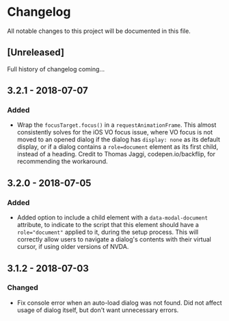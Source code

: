 # Changelog
All notable changes to this project will be documented in this file.

## [Unreleased]
Full history of changelog coming...

## 3.2.1 - 2018-07-07
### Added
- Wrap the `focusTarget.focus()` in a `requestAnimationFrame`. This almost consistently solves for the iOS VO focus issue, where VO focus is not moved to an opened dialog if the dialog has `display: none` as its default display, or if a dialog contains a `role=document` element as its first child, instead of a heading. Credit to Thomas Jaggi, codepen.io/backflip, for recommending the workaround.
  
## 3.2.0 - 2018-07-05
### Added
- Added option to include a child element with a `data-modal-document` attribute, to indicate to the script that this element should have a `role="document"` applied to it, during the setup process. This will correctly allow users to navigate a dialog's contents with their virtual cursor, if using older versions of NVDA.

## 3.1.2 - 2018-07-03
### Changed
- Fix console error when an auto-load dialog was not found. Did not affect usage of dialog itself, but don't want unnecessary errors.
